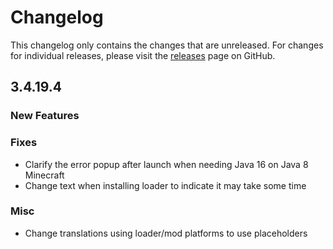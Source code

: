 # Changelog

This changelog only contains the changes that are unreleased. For changes for individual releases, please visit the
[releases](https://github.com/ATLauncher/ATLauncher/releases) page on GitHub.

## 3.4.19.4

### New Features

### Fixes
- Clarify the error popup after launch when needing Java 16 on Java 8 Minecraft
- Change text when installing loader to indicate it may take some time

### Misc
- Change translations using loader/mod platforms to use placeholders
